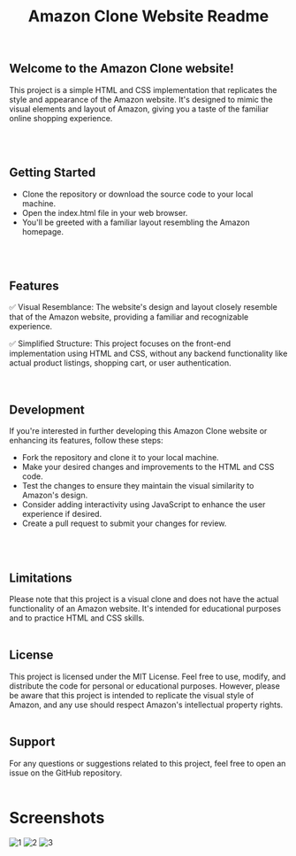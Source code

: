 <h1 align="center">Amazon Clone Website Readme</h1>
<br>

## Welcome to the Amazon Clone website!
  <p>
  This project is a simple HTML and CSS implementation that replicates the style and appearance of the Amazon website. It's designed to mimic the visual elements and layout of Amazon, giving you a taste of the familiar online shopping experience.</p>
<br>
<br>

## Getting Started
<ul>
  <li>Clone the repository or download the source code to your local machine.</li>
  <li>Open the index.html file in your web browser.</li>
  <li>You'll be greeted with a familiar layout resembling the Amazon homepage.</li>
</ul>
<br>
<br>

## Features

✅ Visual Resemblance: The website's design and layout closely resemble that of the Amazon website, providing a familiar and recognizable experience.

✅ Simplified Structure: This project focuses on the front-end implementation using HTML and CSS, without any backend functionality like actual product listings, shopping cart, or user authentication.
<br>
<br>
<br>

## Development
If you're interested in further developing this Amazon Clone website or enhancing its features, follow these steps:
<ul>
  <li>Fork the repository and clone it to your local machine.</li>
  <li>Make your desired changes and improvements to the HTML and CSS code.</li>
  <li>Test the changes to ensure they maintain the visual similarity to Amazon's design.</li>
  <li>Consider adding interactivity using JavaScript to enhance the user experience if desired.</li>
  <li>Create a pull request to submit your changes for review.</li>
</ul>
<br>
<br>

## Limitations
Please note that this project is a visual clone and does not have the actual functionality of an Amazon website. It's intended for educational purposes and to practice HTML and CSS skills.
<br>
<br>


## License
This project is licensed under the MIT License. Feel free to use, modify, and distribute the code for personal or educational purposes. However, please be aware that this project is intended to replicate the visual style of Amazon, and any use should respect Amazon's intellectual property rights.
<br>
<br>

## Support
For any questions or suggestions related to this project, feel free to open an issue on the GitHub repository.
<br>
<br>

# Screenshots
![1](https://github.com/iamabir04/Amazon-CSS-Clone-Project/assets/108453813/4202e12c-18e3-4341-b8ad-133d7eb0cf72)
![2](https://github.com/iamabir04/Amazon-CSS-Clone-Project/assets/108453813/4ad19900-9234-47fa-b778-39bc365af38b)
![3](https://github.com/iamabir04/Amazon-CSS-Clone-Project/assets/108453813/fa05c2e1-45c0-46de-a0ee-a78a955e5e5a)

